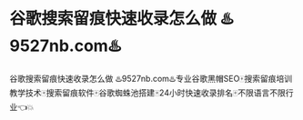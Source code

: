 # 谷歌搜索留痕快速收录怎么做 ♨️9527nb.com♨️

谷歌搜索留痕快速收录怎么做 ♨️9527nb.com♨️专业谷歌黑帽SEO🀄搜索留痕培训教学技术🀄搜索留痕软件🀄谷歌蜘蛛池搭建🀄24小时快速收录排名🀄不限语言不限行业👈💥